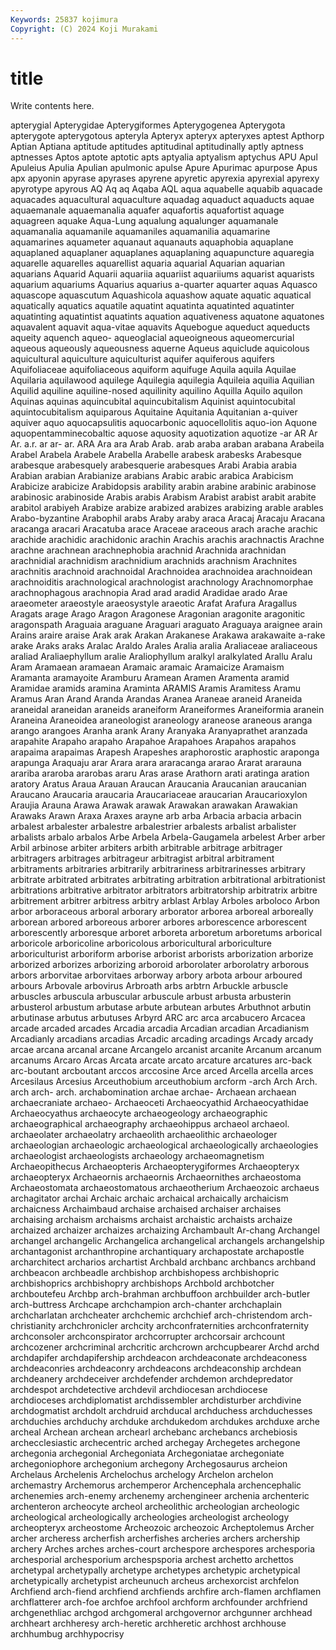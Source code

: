 ```yaml
---
Keywords: 25837 kojimura
Copyright: (C) 2024 Koji Murakami
---
```


# title

Write contents here.




apterygial Apterygidae Apterygiformes Apterygogenea Apterygota apterygote apterygotous apteryla Apteryx apteryx
apteryxes aptest Apthorp Aptian Aptiana aptitude aptitudes aptitudinal aptitudinally aptly
aptness aptnesses Aptos aptote aptotic apts aptyalia aptyalism aptychus APU
Apul Apuleius Apulia Apulian apulmonic apulse Apure Apurimac apurpose Apus
apx apyonin apyrase apyrases apyrene apyretic apyrexia apyrexial apyrexy apyrotype
apyrous AQ Aq aq Aqaba AQL aqua aquabelle aquabib aquacade
aquacades aquacultural aquaculture aquadag aquaduct aquaducts aquae aquaemanale aquaemanalia aquafer
aquafortis aquafortist aquage aquagreen aquake Aqua-Lung aqualung aqualunger aquamanale aquamanalia
aquamanile aquamaniles aquamanilia aquamarine aquamarines aquameter aquanaut aquanauts aquaphobia aquaplane
aquaplaned aquaplaner aquaplanes aquaplaning aquapuncture aquaregia aquarelle aquarelles aquarellist aquaria
aquarial Aquarian aquarian aquarians Aquarid Aquarii aquariia aquariist aquariiums aquarist
aquarists aquarium aquariums Aquarius aquarius a-quarter aquarter aquas Aquasco aquascope
aquascutum Aquashicola aquashow aquate aquatic aquatical aquatically aquatics aquatile aquatint
aquatinta aquatinted aquatinter aquatinting aquatintist aquatints aquation aquativeness aquatone aquatones
aquavalent aquavit aqua-vitae aquavits Aquebogue aqueduct aqueducts aqueity aquench aqueo-
aqueoglacial aqueoigneous aqueomercurial aqueous aqueously aqueousness aquerne Aqueus aquiclude aquicolous
aquicultural aquiculture aquiculturist aquifer aquiferous aquifers Aquifoliaceae aquifoliaceous aquiform aquifuge
Aquila aquila Aquilae Aquilaria aquilawood aquilege Aquilegia aquilegia Aquileia aquilia
Aquilian Aquilid aquiline aquiline-nosed aquilinity aquilino Aquilla Aquilo aquilon Aquinas
aquinas aquincubital aquincubitalism Aquinist aquintocubital aquintocubitalism aquiparous Aquitaine Aquitania Aquitanian
a-quiver aquiver aquo aquocapsulitis aquocarbonic aquocellolitis aquo-ion Aquone aquopentamminecobaltic aquose
aquosity aquotization aquotize -ar AR Ar Ar. a.r. ar ar-
ar. ARA Ara ara Arab Arab. arab araba araban arabana
Arabeila Arabel Arabela Arabele Arabella Arabelle arabesk arabesks Arabesque arabesque
arabesquely arabesquerie arabesques Arabi Arabia arabia Arabian arabian Arabianize arabians
Arabic arabic arabica Arabicism Arabicize arabicize Arabidopsis arability arabin arabine
arabinic arabinose arabinosic arabinoside Arabis arabis Arabism Arabist arabist arabit
arabite arabitol arabiyeh Arabize arabize arabized arabizes arabizing arable arables
Arabo-byzantine Arabophil arabs Araby araby araca Aracaj Aracaju Aracana aracanga
aracari Aracatuba arace Araceae araceous arach arache arachic arachide arachidic
arachidonic arachin Arachis arachis arachnactis Arachne arachne arachnean arachnephobia arachnid
Arachnida arachnidan arachnidial arachnidism arachnidium arachnids arachnism Arachnites arachnitis arachnoid
arachnoidal Arachnoidea arachnoidea arachnoidean arachnoiditis arachnological arachnologist arachnology Arachnomorphae arachnophagous
arachnopia Arad arad aradid Aradidae arado Arae araeometer araeostyle araeosystyle
araeotic Arafat Arafura Aragallus Aragats arage Arago Aragon Aragonese Aragonian
aragonite aragonitic aragonspath Araguaia araguane Araguari araguato Araguaya araignee arain
Arains araire araise Arak arak Arakan Arakanese Arakawa arakawaite a-rake
arake Araks araks Aralac Araldo Arales Aralia aralia Araliaceae araliaceous
araliad Araliaephyllum aralie Araliophyllum aralkyl aralkylated Arallu Aralu Aram Aramaean
aramaean Aramaic aramaic Aramaicize Aramaism Aramanta aramayoite Aramburu Aramean Aramen
Aramenta aramid Aramidae aramids aramina Araminta ARAMIS Aramis Aramitess Aramu
Aramus Aran Arand Aranda Arandas Aranea Araneae araneid Araneida araneidal
araneidan araneids araneiform Araneiformes Araneiformia aranein Araneina Araneoidea araneologist araneology
araneose araneous aranga arango arangoes Aranha arank Arany Aranyaka Aranyaprathet
aranzada arapahite Arapaho arapaho Arapahoe Arapahoes Arapahos arapahos arapaima arapaimas
Arapesh Arapeshes araphorostic araphostic araponga arapunga Araquaju arar Arara arara
araracanga ararao Ararat ararauna arariba araroba ararobas araru Aras arase
Arathorn arati aratinga aration aratory Aratus Araua Arauan Araucan Araucania
Araucanian araucanian Araucano Araucaria araucaria Araucariaceae araucarian Araucarioxylon Araujia Arauna
Arawa Arawak arawak Arawakan arawakan Arawakian Arawaks Arawn Araxa Araxes
arayne arb arba Arbacia arbacia arbacin arbalest arbalester arbalestre arbalestrier
arbalests arbalist arbalister arbalists arbalo arbalos Arbe Arbela Arbela-Gaugamela arbelest
Arber arber Arbil arbinose arbiter arbiters arbith arbitrable arbitrage arbitrager
arbitragers arbitrages arbitrageur arbitragist arbitral arbitrament arbitraments arbitraries arbitrarily arbitrariness
arbitrarinesses arbitrary arbitrate arbitrated arbitrates arbitrating arbitration arbitrational arbitrationist arbitrations
arbitrative arbitrator arbitrators arbitratorship arbitratrix arbitre arbitrement arbitrer arbitress arbitry
arblast Arblay Arboles arboloco Arbon arbor arboraceous arboral arborary arborator
arborea arboreal arboreally arborean arbored arboreous arborer arbores arborescence arborescent
arborescently arboresque arboret arboreta arboretum arboretums arborical arboricole arboricoline arboricolous
arboricultural arboriculture arboriculturist arboriform arborise arborist arborists arborization arborize arborized
arborizes arborizing arboroid arborolater arborolatry arborous arbors arborvitae arborvitaes arborway
arbory arbota arbour arboured arbours Arbovale arbovirus Arbroath arbs arbtrn
Arbuckle arbuscle arbuscles arbuscula arbuscular arbuscule arbust arbusta arbusterin arbusterol
arbustum arbutase arbute arbutean arbutes Arbuthnot arbutin arbutinase arbutus arbutuses
Arbyrd ARC arc arca arcabucero Arcacea arcade arcaded arcades Arcadia
arcadia Arcadian arcadian Arcadianism Arcadianly arcadians arcadias Arcadic arcading arcadings
Arcady arcady arcae arcana arcanal arcane Arcangelo arcanist arcanite Arcanum
arcanum arcanums Arcaro Arcas Arcata arcate arcato arcature arcatures arc-back
arc-boutant arcboutant arccos arccosine Arce arced Arcella arcella arces Arcesilaus
Arcesius Arceuthobium arceuthobium arcform -arch Arch Arch. arch arch- arch.
archabomination archae archae- Archaean archaean archaecraniate archaeo- Archaeoceti Archaeocyathid Archaeocyathidae
Archaeocyathus archaeocyte archaeogeology archaeographic archaeographical archaeography archaeohippus archaeol archaeol. archaeolater
archaeolatry archaeolith archaeolithic archaeologer archaeologian archaeologic archaeological archaeologically archaeologies archaeologist
archaeologists archaeology archaeomagnetism Archaeopithecus Archaeopteris Archaeopterygiformes Archaeopteryx archaeopteryx Archaeornis archaeornis
Archaeornithes archaeostoma Archaeostomata archaeostomatous archaeotherium Archaeozoic archaeus archagitator archai Archaic
archaic archaical archaically archaicism archaicness Archaimbaud archaise archaised archaiser archaises
archaising archaism archaisms archaist archaistic archaists archaize archaized archaizer archaizes
archaizing Archambault Ar-chang Archangel archangel archangelic Archangelica archangelical archangels archangelship
archantagonist archanthropine archantiquary archapostate archapostle archarchitect archarios archartist Archbald archbanc
archbancs archband archbeacon archbeadle archbishop archbishopess archbishopric archbishoprics archbishopry archbishops
Archbold archbotcher archboutefeu Archbp arch-brahman archbuffoon archbuilder arch-butler arch-buttress Archcape
archchampion arch-chanter archchaplain archcharlatan archcheater archchemic archchief arch-christendom arch-christianity archchronicler
archcity archconfraternities archconfraternity archconsoler archconspirator archcorrupter archcorsair archcount archcozener archcriminal
archcritic archcrown archcupbearer Archd archd archdapifer archdapifership archdeacon archdeaconate archdeaconess
archdeaconries archdeaconry archdeacons archdeaconship archdean archdeanery archdeceiver archdefender archdemon archdepredator
archdespot archdetective archdevil archdiocesan archdiocese archdioceses archdiplomatist archdissembler archdisturber archdivine
archdogmatist archdolt archdruid archducal archduchess archduchesses archduchies archduchy archduke archdukedom
archdukes archduxe arche archeal Archean archean archearl archebanc archebancs archebiosis
archecclesiastic archecentric arched archegay Archegetes archegone archegonia archegonial Archegoniata Archegoniatae
archegoniate archegoniophore archegonium archegony Archegosaurus archeion Archelaus Archelenis Archelochus archelogy
Archelon archelon archemastry Archemorus archemperor Archencephala archencephalic archenemies arch-enemy archenemy
archengineer archenia archenteric archenteron archeocyte archeol archeolithic archeologian archeologic archeological
archeologically archeologies archeologist archeology archeopteryx archeostome Archeozoic archeozoic Archeptolemus Archer
archer archeress archerfish archerfishes archeries archers archership archery Arches arches
arches-court archespore archespores archesporia archesporial archesporium archespsporia archest archetto archettos
archetypal archetypally archetype archetypes archetypic archetypical archetypically archetypist archeunuch archeus
archexorcist archfelon Archfiend arch-fiend archfiend archfiends archfire arch-flamen archflamen archflatterer
arch-foe archfoe archfool archform archfounder archfriend archgenethliac archgod archgomeral archgovernor
archgunner archhead archheart archheresy arch-heretic archheretic archhost archhouse archhumbug archhypocrisy
